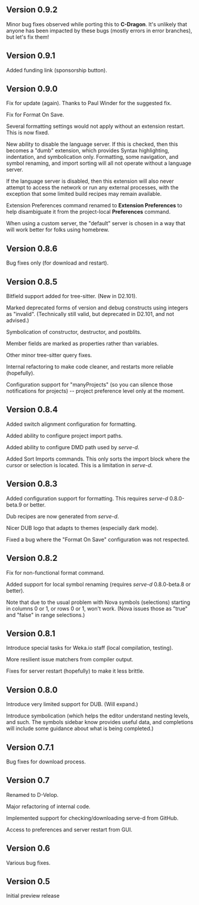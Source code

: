 ## Version 0.9.2

Minor bug fixes observed while porting this to **C-Dragon**. It's
unlikely that anyone has been impacted by these bugs (mostly errors
in error branches), but let's fix them!

## Version 0.9.1

Added funding link (sponsorship button).

## Version 0.9.0

Fix for update (again). Thanks to Paul Winder for the suggested fix.

Fix for Format On Save.

Several formatting settings would not apply without an extension restart.
This is now fixed.

New ability to disable the language server. If this is checked, then this
becomes a "dumb" extension, which provides Syntax highlighting, indentation,
and symbolication only. Formatting, some navigation, and symbol renaming,
and import sorting will all not operate without a language server.

If the language server is disabled, then this extension will also never
attempt to access the network or run any external processes, with the exception
that some limited build recipes may remain available.

Extension Preferences command renamed to **Extension Preferences** to help
disambiguate it from the project-local **Preferences** command.

When using a custom server, the "default" server is chosen in a way that
will work better for folks using homebrew.

## Version 0.8.6

Bug fixes only (for download and restart).

## Version 0.8.5

Bitfield support added for tree-sitter. (New in D2.101).

Marked deprecated forms of version and debug constructs using integers as
"invalid". (Technically still valid, but deprecated in D2.101, and not
advised.)

Symbolication of constructor, destructor, and postblits.

Member fields are marked as properties rather than variables.

Other minor tree-sitter query fixes.

Internal refactoring to make code cleaner, and restarts more reliable
(hopefully).

Configuration support for "manyProjects" (so you can silence those
notifications for projects) -- project preference level only at the moment.

## Version 0.8.4

Added switch alignment configuration for formatting.

Added ability to configure project import paths.

Added ability to configure DMD path used by _serve-d_.

Added Sort Imports commands. This only sorts the import block
where the cursor or selection is located. This is a limitation in _serve-d_.

## Version 0.8.3

Added configuration support for formatting. This requires _serve-d_ 0.8.0-beta.9
or better.

Dub recipes are now generated from _serve-d_.

Nicer DUB logo that adapts to themes (especially dark mode).

Fixed a bug where the "Format On Save" configuration was not respected.

## Version 0.8.2

Fix for non-functional format command.

Added support for local symbol renaming (requires _serve-d_ 0.8.0-beta.8 or better).

Note that due to the usual problem with Nova symbols (selections) starting in
columns 0 or 1, or rows 0 or 1, won't work. (Nova issues those as "true" and
"false" in range selections.)

## Version 0.8.1

Introduce special tasks for Weka.io staff (local compilation, testing).

More resilient issue matchers from compiler output.

Fixes for server restart (hopefully) to make it less brittle.

## Version 0.8.0

Introduce very limited support for DUB. (Will expand.)

Introduce symbolication (which helps the editor understand nesting
levels, and such. The symbols sidebar know provides useful data, and
completions will include some guidance about what is being completed.)

## Version 0.7.1

Bug fixes for download process.

## Version 0.7

Renamed to D-Velop.

Major refactoring of internal code.

Implemented support for checking/downloading serve-d from GitHub.

Access to preferences and server restart from GUI.

## Version 0.6

Various bug fixes.

## Version 0.5

Initial preview release
